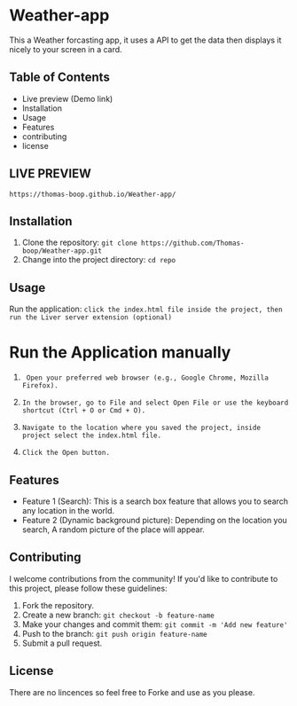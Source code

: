 # Weather-app

This a Weather forcasting app, it uses a API to get the data then
displays it nicely to your screen in a card.

## Table of Contents

- Live preview (Demo link)
- Installation
- Usage
- Features
- contributing
- license

## LIVE PREVIEW

`https://thomas-boop.github.io/Weather-app/`

## Installation

1. Clone the repository: `git clone https://github.com/Thomas-boop/Weather-app.git`
2. Change into the project directory: `cd repo`

## Usage

Run the application:
`click the index.html file inside the project, then run the Liver server extension (optional)`

# Run the Application manually

1. ` Open your preferred web browser (e.g., Google Chrome, Mozilla Firefox).`

2. `In the browser, go to File and select Open File or use the keyboard shortcut (Ctrl + O or Cmd + O).`

3. `Navigate to the location where you saved the project, inside project select the index.html file.`

4. `Click the Open button.`

## Features

- Feature 1 (Search): This is a search box feature that allows you to search any location in the world.
- Feature 2 (Dynamic background picture): Depending on the location you search, A random picture of the
  place will appear.

## Contributing

I welcome contributions from the community! If you'd like to contribute to this project, please follow these guidelines:

1. Fork the repository.
2. Create a new branch: `git checkout -b feature-name`
3. Make your changes and commit them: `git commit -m 'Add new feature'`
4. Push to the branch: `git push origin feature-name`
5. Submit a pull request.

## License

There are no lincences so feel free to Forke and use as you please.
